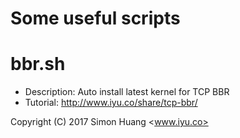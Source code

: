 # Some useful scripts

bbr.sh
======
- Description: Auto install latest kernel for TCP BBR
- Tutorial: http://www.iyu.co/share/tcp-bbr/

Copyright (C) 2017 Simon Huang <www.iyu.co>
